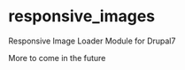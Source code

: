 responsive_images
========================

Responsive Image Loader Module for Drupal7

More to come in the future

